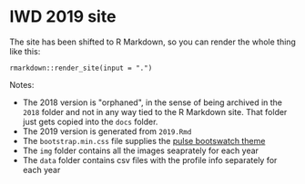 # IWD 2019 site

The site has been shifted to R Markdown, so you can render the whole thing like this:

```
rmarkdown::render_site(input = ".")
```

Notes:

- The 2018 version is "orphaned", in the sense of being archived in the `2018` folder and not in any way tied to the R Markdown site. That folder just gets copied into the `docs` folder. 
- The 2019 version is generated from `2019.Rmd` 
- The `bootstrap.min.css` file supplies the [pulse bootswatch theme](https://bootswatch.com/pulse/) 
- The `img` folder contains all the images seaprately for each year
- The `data` folder contains csv files with the profile info separately for each year

